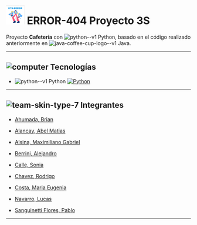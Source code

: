 # <img src="https://github.com/CodeSystem2022/Asistencia.Error-404/blob/main/error-404.jpg" width="50px" alt="logo del grupo error 404">  ERROR-404 Proyecto 3S 


Proyecto **Cafetería** con <img width="20" height="20" src="https://img.icons8.com/color/20/python--v1.png" alt="python--v1"/> Python, basado en el código realizado anteriormente en <img width="20" height="20" src="https://img.icons8.com/color/20/java-coffee-cup-logo--v1.png" alt="java-coffee-cup-logo--v1"/> Java.

---

## <img width="20" height="20" src="https://img.icons8.com/fluency/20/computer.png" alt="computer"/>  Tecnologías

- <img width="20" height="20" src="https://img.icons8.com/color/20/python--v1.png" alt="python--v1"/> Python [![Python](https://img.shields.io/badge/Python-3.10+-yellow?style=for-the-badge&logo=python&logoColor=white&labelColor=101010)](https://python.org)

---

## <img width="20" height="20" src="https://img.icons8.com/color/20/team-skin-type-7.png" alt="team-skin-type-7"/> Integrantes


- [Ahumada, Brian](https://github.com/brianahumada)                        

- [Alancay, Abel Matias](https://github.com/matias9486)                

- [Alsina, Maximiliano Gabriel](https://github.com/MalsinaG)   

- [Berrini, Alejandro](https://github.com/AlejandroEB89)                 

- [Calle, Sonia](https://github.com/SoCalle) 

- [Chavez, Rodrigo](https://github.com/RodrigoChavez1986)                       

- [Costa, Maria Eugenia](https://github.com/eugenia1984)              

- [Navarro, Lucas](https://github.com/LucasNavarro01)                                            

- [Sanguinetti Flores, Pablo](https://github.com/Pablo1653)

---
